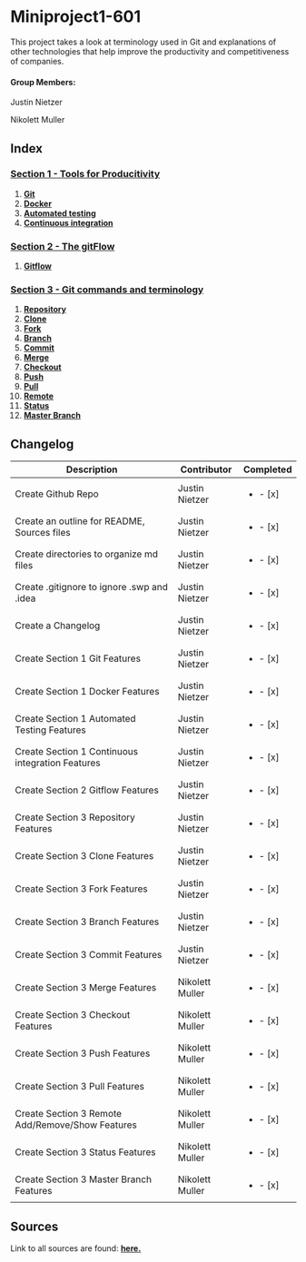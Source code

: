 # Miniproject1-601

This project takes a look at terminology used in Git and explanations of other technologies that help improve the
productivity and competitiveness of companies.

#### Group Members: 

Justin Nietzer 

Nikolett Muller



## Index

### [Section 1 - Tools for Producitivity](Section_1-_Tools_for_Productivity)

1. **[Git](Section_1-_Tools_for_Productivity/git.md)**
2. **[Docker](Section_1-_Tools_for_Productivity/docker.md)**
3. **[Automated testing](Section_1-_Tools_for_Productivity/automated_testing.md)**
4. **[Continuous integration](Section_1-_Tools_for_Productivity/continuous_integration.md)**

### [Section 2 - The gitFlow](Section_2-_The_gitFlow)

1. **[Gitflow](Section_2-_The_gitFlow/gitFlow.md)**

### [Section 3 - Git commands and terminology](Section_3-_Git_commands_and_terminology)

1. **[Repository](Section_3-_Git_commands_and_terminology/repository.md)**
2. **[Clone](Section_3-_Git_commands_and_terminology/clone.md)**
3. **[Fork](Section_3-_Git_commands_and_terminology/fork.md)**
4. **[Branch](Section_3-_Git_commands_and_terminology/branch.md)**
5. **[Commit](Section_3-_Git_commands_and_terminology/commit.md)**
6. **[Merge](Section_3-_Git_commands_and_terminology/merge.md)**
7. **[Checkout](Section_3-_Git_commands_and_terminology/checkout.md)**
8. **[Push](Section_3-_Git_commands_and_terminology/push.md)**
9. **[Pull](Section_3-_Git_commands_and_terminology/pull.md)**
10. **[Remote](Section_3-_Git_commands_and_terminology/remote.md)**
11. **[Status](Section_3-_Git_commands_and_terminology/status.md)**
12. **[Master Branch](Section_3-_Git_commands_and_terminology/master_branch.md)**
## Changelog

| Description     | Contributor | Completed |
| ----------- | ----------- | ----------- |
| Create Github Repo                               | Justin Nietzer | <ul><li>- [x] </li></ul> |
| Create an outline for README, Sources files      | Justin Nietzer | <ul><li>- [x] </li></ul> |
| Create directories to organize md files          | Justin Nietzer | <ul><li>- [x] </li></ul> |
| Create .gitignore to ignore .swp and .idea       | Justin Nietzer | <ul><li>- [x] </li></ul> |
| Create a Changelog                               | Justin Nietzer | <ul><li>- [x] </li></ul> |
| Create Section 1 Git Features                    | Justin Nietzer | <ul><li>- [x] </li></ul> | 
| Create Section 1 Docker Features                 | Justin Nietzer | <ul><li>- [x] </li></ul> | 
| Create Section 1 Automated Testing Features      | Justin Nietzer | <ul><li>- [x] </li></ul> | 
| Create Section 1 Continuous integration Features | Justin Nietzer | <ul><li>- [x] </li></ul> | 
| Create Section 2 Gitflow Features                | Justin Nietzer | <ul><li>- [x] </li></ul> | 
| Create Section 3 Repository Features             | Justin Nietzer | <ul><li>- [x] </li></ul> | 
| Create Section 3 Clone Features                  | Justin Nietzer | <ul><li>- [x] </li></ul> | 
| Create Section 3 Fork Features                   | Justin Nietzer | <ul><li>- [x] </li></ul> | 
| Create Section 3 Branch Features                 | Justin Nietzer | <ul><li>- [x] </li></ul> | 
| Create Section 3 Commit Features                 | Justin Nietzer | <ul><li>- [x] </li></ul> | 
| Create Section 3 Merge Features                  | Nikolett Muller|<ul><li>- [x] </li></ul>  | 
| Create Section 3 Checkout Features               | Nikolett Muller|<ul><li>- [x] </li></ul>  | 
| Create Section 3 Push Features                   | Nikolett Muller|<ul><li>- [x] </li></ul>  | 
| Create Section 3 Pull Features                   | Nikolett Muller|<ul><li>- [x] </li></ul>  | 
| Create Section 3 Remote Add/Remove/Show Features | Nikolett Muller|<ul><li>- [x] </li></ul>  | 
| Create Section 3 Status Features                 | Nikolett Muller|<ul><li>- [x] </li></ul>  |
| Create Section 3 Master Branch Features          | Nikolett Muller|<ul><li>- [x] </li></ul>  | 


## Sources

Link to all sources are found: **[here.](Sources.md)**